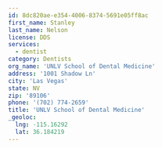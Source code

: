 ```yaml
---
id: 8dc820ae-e354-4006-8374-5691e05ff8ac
first_name: Stanley
last_name: Nelson
license: DDS
services:
  - dentist
category: Dentists
org_name: 'UNLV School of Dental Medicine'
address: '1001 Shadow Ln'
city: 'Las Vegas'
state: NV
zip: '89106'
phone: '(702) 774-2659'
title: 'UNLV School of Dental Medicine'
_geoloc:
  lng: -115.16292
  lat: 36.184219
---
```

